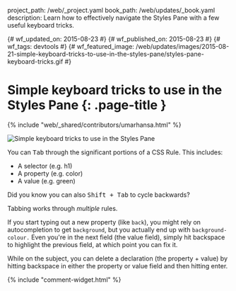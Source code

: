 project_path: /web/_project.yaml
book_path: /web/updates/_book.yaml
description: Learn how to effectively navigate the Styles Pane with a few useful keyboard tricks.

{# wf_updated_on: 2015-08-23 #}
{# wf_published_on: 2015-08-23 #}
{# wf_tags: devtools #}
{# wf_featured_image: /web/updates/images/2015-08-21-simple-keyboard-tricks-to-use-in-the-styles-pane/styles-pane-keyboard-tricks.gif #}

# Simple keyboard tricks to use in the Styles Pane {: .page-title }

{% include "web/_shared/contributors/umarhansa.html" %}


<img src="/web/updates/images/2015-08-21-simple-keyboard-tricks-to-use-in-the-styles-pane/styles-pane-keyboard-tricks.gif" alt="Simple keyboard tricks to use in the Styles Pane">

You can <kbd class="kbd">Tab</kbd> through the significant portions of a CSS Rule. This includes:

<ul>
<li>A selector (e.g. h1)</li>
<li>A property (e.g. color)</li>
<li>A value (e.g. green)</li>
</ul>

Did you know you can also <kbd class="kbd">Shift + Tab</kbd> to cycle backwards?

Tabbing works through <em>multiple</em> rules.

If you start typing out a new property (like <code>back</code>), you might rely on autocompletion to get <code>background</code>, but you actually end up with <code>background-colour.</code> Even you're in the next field (the value field), simply hit backspace to highlight the previous field, at which point you can fix it.

While on the subject, you can delete a declaration (the property + value) by hitting backspace in either the property or value field and then hitting enter.


{% include "comment-widget.html" %}
